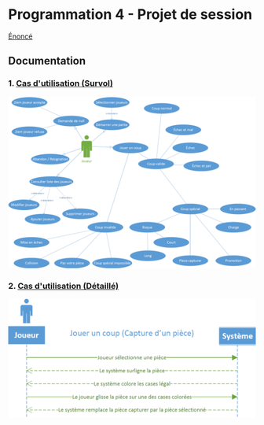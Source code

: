 # Programmation 4 - Projet de session

[Énoncé](Consignes/420-C46-H2023_TP1.doc)

## Documentation

### 1. [Cas d'utilisation (Survol)](Documentation/Cas%20d'utilisation.pdf)

<img src="./Documentation/Images/CasUtil.png" width=600>

### 2. [Cas d'utilisation (Détaillé)](Documentation/Cas%20d'utilisation%20détaillé.pdf)

<img src="./Documentation/Images/CasUtilD.png" width=600>